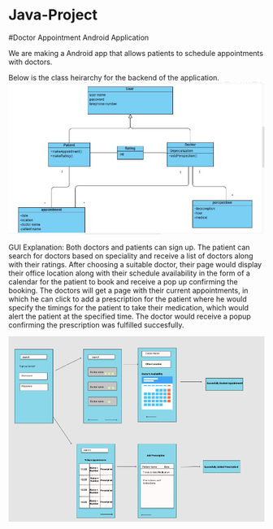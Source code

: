 # Java-Project
#Doctor Appointment Android Application

We are making a Android app that allows patients to schedule appointments with doctors. 

Below is the class heirarchy for the backend of the application.
![Class Heirarchy](/d56a31d1-76b3-4af3-b2ad-7c51c4370519.jpg)



GUI Explanation:
Both doctors and patients can sign up. 
The patient can search for doctors based on speciality and receive a list of doctors along with their ratings. After choosing a suitable doctor, their page would display their office location along with their schedule availability in the form of a calendar for the patient to book and receive a pop up confirming the booking.
The doctors will get a page with their current appointments, in which he can click to add a prescription for the patient where he would specify the timings for the patient to take their medication, which would alert the patient at the specified time. The doctor would receive a popup confirming the prescription was fulfilled succesfully.

![GUI](/bbc970870b87d6bd1f5837de008683bd.png)
